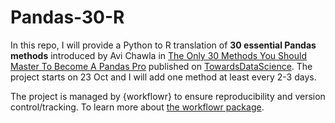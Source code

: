 # Pandas-30-R

In this repo, I will provide a Python to R translation of **30 essential Pandas methods** introduced by Avi Chawla in [The Only 30 Methods You Should Master To Become A Pandas Pro][] published on [TowardsDataScience][]. The project starts on 23 Oct and I will add one method at least every 2-3 days.
 
The project is managed by {workflowr} to ensure reproducibility and version control/tracking. To learn more about [the workflowr package][]. 

[the workflowr package]: https://github.com/workflowr/workflowr
[The Only 30 Methods You Should Master To Become A Pandas Pro]: https://towardsdatascience.com/the-only-30-methods-you-should-master-to-become-a-pandas-pro-749795084bb2
[TowardsDataScience]: https://towardsdatascience.com/
